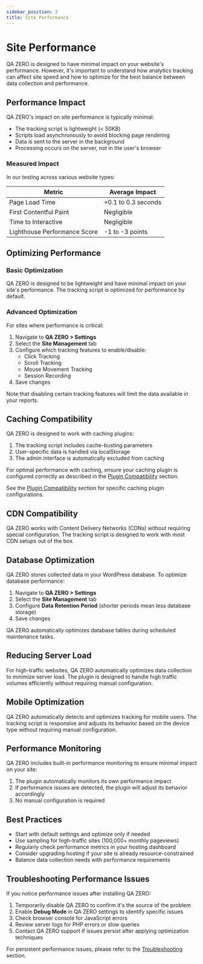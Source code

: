 ```yaml
---
sidebar_position: 3
title: Site Performance
---
```


# Site Performance

QA ZERO is designed to have minimal impact on your website's performance. However, it's important to understand how analytics tracking can affect site speed and how to optimize for the best balance between data collection and performance.

## Performance Impact

QA ZERO's impact on site performance is typically minimal:

- The tracking script is lightweight (< 50KB)
- Scripts load asynchronously to avoid blocking page rendering
- Data is sent to the server in the background
- Processing occurs on the server, not in the user's browser

### Measured Impact

In our testing across various website types:

| Metric | Average Impact |
|--------|---------------|
| Page Load Time | +0.1 to 0.3 seconds |
| First Contentful Paint | Negligible |
| Time to Interactive | Negligible |
| Lighthouse Performance Score | -1 to -3 points |

## Optimizing Performance

### Basic Optimization

QA ZERO is designed to be lightweight and have minimal impact on your site's performance. The tracking script is optimized for performance by default.

### Advanced Optimization

For sites where performance is critical:

1. Navigate to **QA ZERO > Settings**
2. Select the **Site Management** tab
3. Configure which tracking features to enable/disable:
   - Click Tracking
   - Scroll Tracking
   - Mouse Movement Tracking
   - Session Recording
4. Save changes

Note that disabling certain tracking features will limit the data available in your reports.

## Caching Compatibility

QA ZERO is designed to work with caching plugins:

1. The tracking script includes cache-busting parameters
2. User-specific data is handled via localStorage
3. The admin interface is automatically excluded from caching

For optimal performance with caching, ensure your caching plugin is configured correctly as described in the [Plugin Compatibility](/docs/user-manual/site-environment/plugin-compatibility) section.

See the [Plugin Compatibility](/docs/user-manual/site-environment/plugin-compatibility) section for specific caching plugin configurations.

## CDN Compatibility

QA ZERO works with Content Delivery Networks (CDNs) without requiring special configuration. The tracking script is designed to work with most CDN setups out of the box.

## Database Optimization

QA ZERO stores collected data in your WordPress database. To optimize database performance:

1. Navigate to **QA ZERO > Settings**
2. Select the **Site Management** tab
3. Configure **Data Retention Period** (shorter periods mean less database storage)
4. Save changes

QA ZERO automatically optimizes database tables during scheduled maintenance tasks.

## Reducing Server Load

For high-traffic websites, QA ZERO automatically optimizes data collection to minimize server load. The plugin is designed to handle high traffic volumes efficiently without requiring manual configuration.

## Mobile Optimization

QA ZERO automatically detects and optimizes tracking for mobile users. The tracking script is responsive and adjusts its behavior based on the device type without requiring manual configuration.

## Performance Monitoring

QA ZERO includes built-in performance monitoring to ensure minimal impact on your site:

1. The plugin automatically monitors its own performance impact
2. If performance issues are detected, the plugin will adjust its behavior accordingly
3. No manual configuration is required

## Best Practices

- Start with default settings and optimize only if needed
- Use sampling for high-traffic sites (100,000+ monthly pageviews)
- Regularly check performance metrics in your hosting dashboard
- Consider upgrading hosting if your site is already resource-constrained
- Balance data collection needs with performance requirements

## Troubleshooting Performance Issues

If you notice performance issues after installing QA ZERO:

1. Temporarily disable QA ZERO to confirm it's the source of the problem
2. Enable **Debug Mode** in QA ZERO settings to identify specific issues
3. Check browser console for JavaScript errors
4. Review server logs for PHP errors or slow queries
5. Contact QA ZERO support if issues persist after applying optimization techniques

For persistent performance issues, please refer to the [Troubleshooting](/docs/user-manual/troubleshooting/recording-issues) section.
